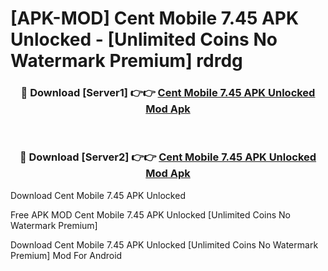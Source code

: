 # [APK-MOD] Cent Mobile 7.45 APK Unlocked - [Unlimited Coins No Watermark Premium] rdrdg



<div align="center">
<h3>🔴 Download [Server1] 👉👉 <a href="https://momento.my/?title=Cent_Mobile_7.45_APK_Unlocked">Cent Mobile 7.45 APK Unlocked Mod Apk</a></h3><br>

<h3>🔴 Download [Server2] 👉👉 <a href="https://momento.my/?title=Cent_Mobile_7.45_APK_Unlocked">Cent Mobile 7.45 APK Unlocked Mod Apk</a></h3>
</div>



Download Cent Mobile 7.45 APK Unlocked 

Free APK MOD Cent Mobile 7.45 APK Unlocked [Unlimited Coins No Watermark Premium]

Download Cent Mobile 7.45 APK Unlocked [Unlimited Coins No Watermark Premium] Mod For Android
